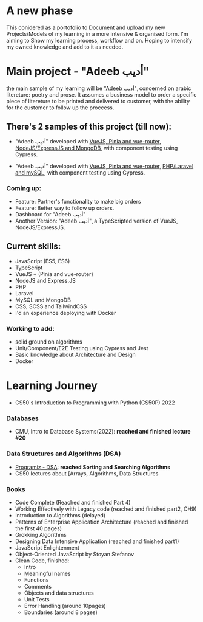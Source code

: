 # A new phase

This conidered as a portofolio to Document and upload my new Projects/Models of my learning in a more intensive & organised form. I'm aiming to Show my learning process, workflow and on. Hoping to intensify my owned knowledge and add to it as needed.

# Main project - "Adeeb أديب"

the main sample of my learning will be ["Adeeb أديب"](https://github.com/M-Shrief/M-Shrief/blob/main/Overview-%2015th%20Jan.mp4 "check a preview here to download"), concerned on arabic litereture: poetry and prose.
It assumes a business model to order a specific piece of litereture to be printed and delivered to customer, with the ability for the customer to follow up the proccess.

## There's 2 samples of this project (till now):
- "Adeeb أديب" developed with [VueJS, Pinia and vue-router](https://github.com/M-Shrief/Adeeb_VueJS_Node-Express "github repository for the Front-End"), [NodeJS/ExpressJS and MongoDB](https://github.com/M-Shrief/Adeeb_NodeJs "github repository for the Back-End"), with component testing using Cypress.

- "Adeeb أديب" developed with [VueJS, Pinia and vue-router](https://github.com/M-Shrief/Adeeb_VueJS_Laravel "github repository for the Front-End"), [PHP/Laravel and mySQL](https://github.com/M-Shrief/Adeeb_Laravel "github repository for the Back-End"), with component testing using Cypress.

### Coming up:
- Feature: Partner's functionality to make big orders
- Feature: Better way to follow up orders.
- Dashboard for "Adeeb أديب"
- Another Version: "Adeeb أديب", a TypeScripted version of VueJS, NodeJS/ExpressJS.
## Current skills:
- JavaScript (ES5, ES6)
- TypeScript
- VueJS + (Pinia and vue-router)
- NodeJS and Express.JS
- PHP
- Laravel
- MySQL and MongoDB
- CSS, SCSS and TailwindCSS
- I'd an experience deploying with Docker
### Working to add:
- solid ground on algorithms
- Unit/Component/E2E Testing using Cypress and Jest
- Basic knowledge about Architecture and Design
- Docker

# Learning Journey
- CS50's Introduction to Programming with Python (CS50P) 2022 

### Databases
- CMU, Intro to Database Systems(2022): **reached and finished lecture #20**

### Data Structures and Algorithms (DSA)
- [Programiz - DSA](https://www.programiz.com/dsa): **reached Sorting and Searching Algorithms**
- CS50 lectures about [Arrays, Algorithms, Data Structures


### Books
- Code Complete (Reached and finished Part 4)
- Working Effectively with Legacy code (reached and finished part2, CH9)
- Introduction to Algorithms (delayed)
- Patterns of Enterprise Application Architecture (reached and finished the first 40 pages)
- Grokking Algorithms
- Designing Data Intensive Application (reached and finished part1)
- JavaScript Enlightenment
- Object-Oriented JavaScript by Stoyan Stefanov 
- Clean Code, finished:
  - Intro
  - Meaningful names
  - Functions
  - Comments
  - Objects and data structures
  - Unit Tests
  - Error Handling (around 10pages)
  - Boundaries (around 8 pages) 
